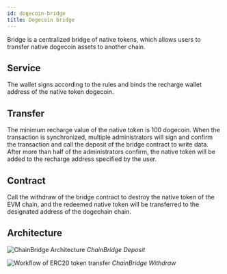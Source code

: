 ```yaml
---
id: dogecoin-bridge
title: Dogecoin bridge
---
```


Bridge is a centralized bridge of native tokens, which allows users to transfer native dogecoin assets to another chain.


## Service
The wallet signs according to the rules and binds the recharge wallet address of the native token dogecoin.

## Transfer
The minimum recharge value of the native token is 100 dogecoin. When the transaction is synchronized, multiple administrators will sign and confirm the transaction and call the deposit of the bridge contract to write data. After more than half of the administrators confirm, the native token will be added to the recharge address specified by the user.

## Contract
Call the withdraw of the bridge contract to destroy the native token of the EVM chain, and the redeemed native token will be transferred to the designated address of the dogechain chain.


## Architecture

<div style={{textAlign: 'center'}}>

![ChainBridge Architecture](/img/deposit.svg)
*ChainBridge Deposit*

</div>

<div style={{textAlign: 'center'}}>

![Workflow of ERC20 token transfer](/img/withdraw.svg)
*ChainBridge Withdraw*

</div>

